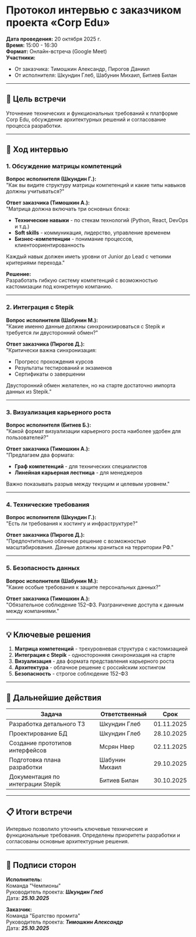 
# Протокол интервью с заказчиком проекта «Corp Edu»

**Дата проведения:** 20 октября 2025 г.  
**Время:** 15:00 - 16:30  
**Формат:** Онлайн-встреча (Google Meet)  
**Участники:**  
- От заказчика: Тимошкин Александр, Пирогов Даниил  
- От исполнителя: Шкундин Глеб, Шабунин Михаил, Битиев Билан

---

## 🎯 Цель встречи
Уточнение технических и функциональных требований к платформе Corp Edu, обсуждение архитектурных решений и согласование процесса разработки.

---

## 📝 Ход интервью

### 1. Обсуждение матрицы компетенций

**Вопрос исполнителя (Шкундин Г.):**  
"Как вы видите структуру матрицы компетенций и какие типы навыков должны учитываться?"

**Ответ заказчика (Тимошкин А.):**  
"Матрица должна включать три основных блока:
- **Технические навыки** - по стекам технологий (Python, React, DevOps и т.д.)
- **Soft skills** - коммуникация, лидерство, управление временем
- **Бизнес-компетенции** - понимание процессов, клиентоориентированность

Каждый навык должен иметь уровни от Junior до Lead с четкими критериями перехода."

**Решение:**  
Разработать гибкую систему компетенций с возможностью кастомизации под конкретную компанию.

---

### 2. Интеграция с Stepik

**Вопрос исполнителя (Шабунин М.):**  
"Какие именно данные должны синхронизироваться с Stepik и требуется ли двусторонний обмен?"

**Ответ заказчика (Пирогов Д.):**  
"Критически важна синхронизация:
- Прогресс прохождения курсов
- Результаты тестирований и экзаменов
- Сертификаты о завершении

Двусторонний обмен желателен, но на старте достаточно импорта данных из Stepik."

---

### 3. Визуализация карьерного роста

**Вопрос исполнителя (Битиев Б.):**  
"Какой формат визуализации карьерного роста наиболее удобен для пользователей?"

**Ответ заказчика (Тимошкин А.):**  
"Предлагаем два формата:
- **Граф компетенций** - для технических специалистов
- **Линейная карьерная лестница** - для менеджеров

Важно показывать разрыв между текущим и целевым уровнем."

---

### 4. Технические требования

**Вопрос исполнителя (Шкундин Г.):**  
"Есть ли требования к хостингу и инфраструктуре?"

**Ответ заказчика (Пирогов Д.):**  
"Предпочтительно облачное решение с возможностью масштабирования. Данные должны храниться на территории РФ."

---

### 5. Безопасность данных

**Вопрос исполнителя (Шабунин М.):**  
"Какие особые требования к защите персональных данных?"

**Ответ заказчика (Тимошкин А.):**  
"Обязательное соблюдение 152-ФЗ. Разграничение доступа к данным между компаниями."

---

## 💡 Ключевые решения

1. **Матрица компетенций** - трехуровневая структура с кастомизацией
2. **Интеграция с Stepik** - односторонняя синхронизация на старте
3. **Визуализация** - два формата представления карьерного роста
4. **Архитектура** - облачное решение с российским хостингом
5. **Безопасность** - строгое соблюдение 152-ФЗ

---

## 🎯 Дальнейшие действия

| Задача | Ответственный | Срок |
|--------|---------------|------|
| Разработка детального ТЗ | Шкундин Глеб | 01.11.2025 |
| Проектирование БД | Шкундин Глеб | 28.10.2025 |
| Создание прототипов интерфейсов | Мсрян Нвер | 02.11.2025 |
| Подготовка плана разработки | Шабунин Михаил | 29.10.2025 |
| Документация по интеграции Stepik | Битиев Билан | 30.10.2025 |

---

## 📋 Итоги встречи

Интервью позволило уточнить ключевые технические и функциональные требования. Определены приоритеты разработки и согласованы основные архитектурные решения.

---

## 📝 Подписи сторон

**Исполнитель:**  
Команда "Чемпионы"  
Руководитель проекта: **_Шкундин Глеб_**  
Дата: **_25.10.2025_**

**Заказчик:**  
Команда "Братство промита"  
Руководитель проекта: **_Тимошкин Александр_**  
Дата: **_25.10.2025_**
